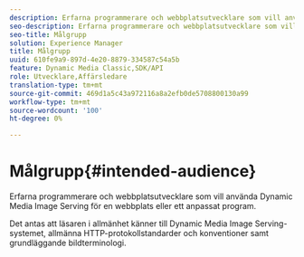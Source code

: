 ```yaml
---
description: Erfarna programmerare och webbplatsutvecklare som vill använda Dynamic Media Image Serving för en webbplats eller ett anpassat program.
seo-description: Erfarna programmerare och webbplatsutvecklare som vill använda Dynamic Media Image Serving för en webbplats eller ett anpassat program.
seo-title: Målgrupp
solution: Experience Manager
title: Målgrupp
uuid: 610fe9a9-897d-4e20-8879-334587c54a5b
feature: Dynamic Media Classic,SDK/API
role: Utvecklare,Affärsledare
translation-type: tm+mt
source-git-commit: 469d1a5c43a972116a8a2efb0de5708800130a99
workflow-type: tm+mt
source-wordcount: '100'
ht-degree: 0%

---
```



# Målgrupp{#intended-audience}

Erfarna programmerare och webbplatsutvecklare som vill använda Dynamic Media Image Serving för en webbplats eller ett anpassat program.

Det antas att läsaren i allmänhet känner till Dynamic Media Image Serving-systemet, allmänna HTTP-protokollstandarder och konventioner samt grundläggande bildterminologi.
